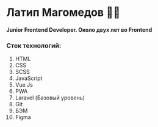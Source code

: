 # Латип Магомедов 👨‍💻
#### Junior Frontend Developer. Около двух лет во Frontend
### Стек технологий:
 1. HTML
 2. CSS
 3. SCSS
 4. JavaScript
 5. Vue Js
 6. PWA
 7. Laravel (Базовый уровень)
 8. Git
 9. БЭМ
 10. Figma 

